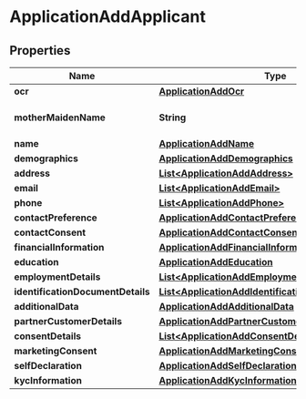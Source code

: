 # ApplicationAddApplicant

## Properties
Name | Type | Description | Notes
------------ | ------------- | ------------- | -------------
**ocr** | [**ApplicationAddOcr**](ApplicationAddOcr.md) |  |  [optional]
**motherMaidenName** | **String** | Mother&#x27;s maiden name |  [optional]
**name** | [**ApplicationAddName**](ApplicationAddName.md) |  | 
**demographics** | [**ApplicationAddDemographics**](ApplicationAddDemographics.md) |  |  [optional]
**address** | [**List&lt;ApplicationAddAddress&gt;**](ApplicationAddAddress.md) |  |  [optional]
**email** | [**List&lt;ApplicationAddEmail&gt;**](ApplicationAddEmail.md) |  |  [optional]
**phone** | [**List&lt;ApplicationAddPhone&gt;**](ApplicationAddPhone.md) |  | 
**contactPreference** | [**ApplicationAddContactPreference**](ApplicationAddContactPreference.md) |  |  [optional]
**contactConsent** | [**ApplicationAddContactConsent**](ApplicationAddContactConsent.md) |  |  [optional]
**financialInformation** | [**ApplicationAddFinancialInformation**](ApplicationAddFinancialInformation.md) |  |  [optional]
**education** | [**ApplicationAddEducation**](ApplicationAddEducation.md) |  |  [optional]
**employmentDetails** | [**List&lt;ApplicationAddEmploymentDetails&gt;**](ApplicationAddEmploymentDetails.md) |  |  [optional]
**identificationDocumentDetails** | [**List&lt;ApplicationAddIdentificationDocumentDetails&gt;**](ApplicationAddIdentificationDocumentDetails.md) |  |  [optional]
**additionalData** | [**ApplicationAddAdditionalData**](ApplicationAddAdditionalData.md) |  |  [optional]
**partnerCustomerDetails** | [**ApplicationAddPartnerCustomerDetails**](ApplicationAddPartnerCustomerDetails.md) |  |  [optional]
**consentDetails** | [**List&lt;ApplicationAddConsentDetails&gt;**](ApplicationAddConsentDetails.md) |  |  [optional]
**marketingConsent** | [**ApplicationAddMarketingConsent**](ApplicationAddMarketingConsent.md) |  |  [optional]
**selfDeclaration** | [**ApplicationAddSelfDeclaration**](ApplicationAddSelfDeclaration.md) |  |  [optional]
**kycInformation** | [**ApplicationAddKycInformation**](ApplicationAddKycInformation.md) |  |  [optional]
